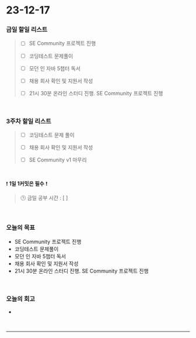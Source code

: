 # 23-12-17
### 금일 할일 리스트
> - [ ]  SE Community 프로젝트 진행
>
> - [ ]  코딩테스트 문제풀이
>
> - [ ]  모던 인 자바 5챕터 독서
>
> - [ ]  채용 회사 확인 및 지원서 작성
>
> - [ ]  21시 30분 온라인 스터디 진행. SE Community 프로젝트 진행


<br/>

### 3주차 할일 리스트  
> - [ ]  코딩테스트 문제 풀이
>
> - [ ]  채용 회사 확인 및 지원서 작성
>
> - [ ]  SE Community v1 마무리

<br/>

❗ **1일 1커밋은 필수** ❗
> 🕒 금일 공부 시간 : [  ]
  
<br/>

### 오늘의 목표
- SE Community 프로젝트 진행
- 코딩테스트 문제풀이
- 모던 인 자바 5챕터 독서
- 채용 회사 확인 및 지원서 작성
- 21시 30분 온라인 스터디 진행. SE Community 프로젝트 진행

<br>

### 오늘의 회고
- 


<br/>

------------  
